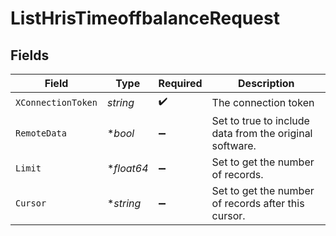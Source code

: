 # ListHrisTimeoffbalanceRequest


## Fields

| Field                                                   | Type                                                    | Required                                                | Description                                             |
| ------------------------------------------------------- | ------------------------------------------------------- | ------------------------------------------------------- | ------------------------------------------------------- |
| `XConnectionToken`                                      | *string*                                                | :heavy_check_mark:                                      | The connection token                                    |
| `RemoteData`                                            | **bool*                                                 | :heavy_minus_sign:                                      | Set to true to include data from the original software. |
| `Limit`                                                 | **float64*                                              | :heavy_minus_sign:                                      | Set to get the number of records.                       |
| `Cursor`                                                | **string*                                               | :heavy_minus_sign:                                      | Set to get the number of records after this cursor.     |